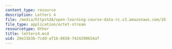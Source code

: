 ```yaml
---
content_type: resource
description: Letters 4
file: /media/https%3A/open-learning-course-data-rc.s3.amazonaws.com/16-881-robust-system-design-summer-1998/20e31b3b7cddaf1b86587424290654af_letters4.mcd
file_type: application/octet-stream
resourcetype: Other
title: letters4.mcd
uid: 20e31b3b-7cdd-af1b-8658-7424290654af
---
```

